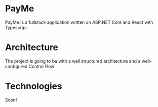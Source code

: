# PayMe

PayMe is a fullstack application written on ASP.NET Core and React with Typescript.

# Architecture

The project is going to be with a well structured architecture and a well-configured Control Flow

# Technologies

Soon!
